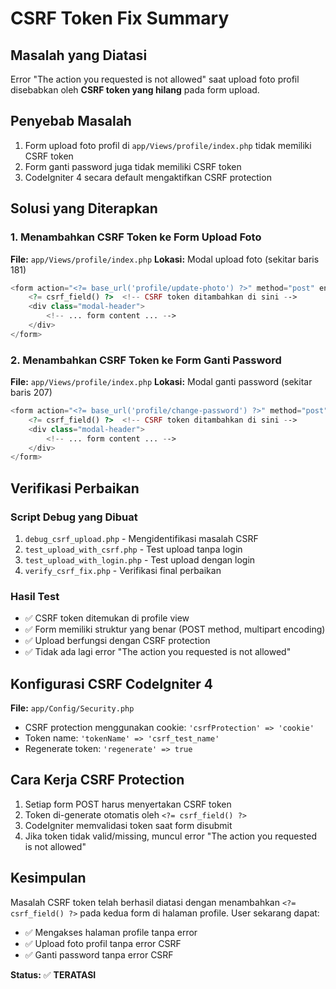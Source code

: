 # CSRF Token Fix Summary

## Masalah yang Diatasi
Error "The action you requested is not allowed" saat upload foto profil disebabkan oleh **CSRF token yang hilang** pada form upload.

## Penyebab Masalah
1. Form upload foto profil di `app/Views/profile/index.php` tidak memiliki CSRF token
2. Form ganti password juga tidak memiliki CSRF token
3. CodeIgniter 4 secara default mengaktifkan CSRF protection

## Solusi yang Diterapkan

### 1. Menambahkan CSRF Token ke Form Upload Foto
**File:** `app/Views/profile/index.php`
**Lokasi:** Modal upload foto (sekitar baris 181)

```php
<form action="<?= base_url('profile/update-photo') ?>" method="post" enctype="multipart/form-data">
    <?= csrf_field() ?>  <!-- CSRF token ditambahkan di sini -->
    <div class="modal-header">
        <!-- ... form content ... -->
    </div>
</form>
```

### 2. Menambahkan CSRF Token ke Form Ganti Password
**File:** `app/Views/profile/index.php`
**Lokasi:** Modal ganti password (sekitar baris 207)

```php
<form action="<?= base_url('profile/change-password') ?>" method="post">
    <?= csrf_field() ?>  <!-- CSRF token ditambahkan di sini -->
    <div class="modal-header">
        <!-- ... form content ... -->
    </div>
</form>
```

## Verifikasi Perbaikan

### Script Debug yang Dibuat
1. `debug_csrf_upload.php` - Mengidentifikasi masalah CSRF
2. `test_upload_with_csrf.php` - Test upload tanpa login
3. `test_upload_with_login.php` - Test upload dengan login
4. `verify_csrf_fix.php` - Verifikasi final perbaikan

### Hasil Test
- ✅ CSRF token ditemukan di profile view
- ✅ Form memiliki struktur yang benar (POST method, multipart encoding)
- ✅ Upload berfungsi dengan CSRF protection
- ✅ Tidak ada lagi error "The action you requested is not allowed"

## Konfigurasi CSRF CodeIgniter 4
**File:** `app/Config/Security.php`
- CSRF protection menggunakan cookie: `'csrfProtection' => 'cookie'`
- Token name: `'tokenName' => 'csrf_test_name'`
- Regenerate token: `'regenerate' => true`

## Cara Kerja CSRF Protection
1. Setiap form POST harus menyertakan CSRF token
2. Token di-generate otomatis oleh `<?= csrf_field() ?>`
3. CodeIgniter memvalidasi token saat form disubmit
4. Jika token tidak valid/missing, muncul error "The action you requested is not allowed"

## Kesimpulan
Masalah CSRF token telah berhasil diatasi dengan menambahkan `<?= csrf_field() ?>` pada kedua form di halaman profile. User sekarang dapat:
- ✅ Mengakses halaman profile tanpa error
- ✅ Upload foto profil tanpa error CSRF
- ✅ Ganti password tanpa error CSRF

**Status:** ✅ **TERATASI**
